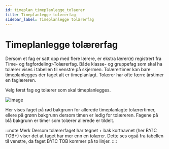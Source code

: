 ```yaml
---
id: timeplan_timeplanlegge_tolaerer
title: Timeplanlegge tolærerfag
sidebar_label: Timeplanlegge tolærerfag
---
```


# Timeplanlegge tolærerfag
Dersom et fag er satt opp med flere lærere, er ekstra lærer(e) registrert fra Time- og fagfordeling>Tolærerfag. Både klasse- og gruppefag som skal ha tolærer vises i tabellen til venstre på skjermen.
Tolærertimer kan bare timeplanlegges der faget alt er timeplanlagt. Tolærer har ofte færre årstimer en faglæreren.

Velg først fag og tolærer som skal timeplanlegges.

![image](https://user-images.githubusercontent.com/80097133/115712313-e9dc6100-a374-11eb-8e22-34255484eb20.png)

Her vises faget på rød bakgrunn for allerede timeplanlagte tolærertimer, ellere på grønn bakgrunn dersom timen er ledig for tolæreren. Fagene på blå bakgrunn er timer som tolærer allerede er tildelt.

:::note Merk
Dersom tolærerfaget har tegnet + bak kortnavnet (her BY1C TOB+) viser det at faget har mer enn en tolærer. Dette ses også fra tabellen til venstre, da faget BY1C TOB kommer på to linjer.
::::
